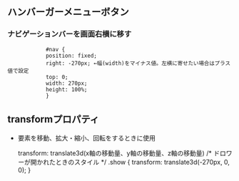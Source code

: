 ## ハンバーガーメニューボタン

### ナビゲーションバーを画面右横に移す

                #nav {
                position: fixed;
                right: -270px; ←幅(width)をマイナス値。左横に寄せたい場合はプラス値で設定
                top: 0;
                width: 270px;
                height: 100%;
                }

## transformプロパティ
- 要素を移動、拡大・縮小、回転をするときに使用

    transform: translate3d(x軸の移動量、y軸の移動量、z軸の移動量)
    /* ドロワーが開かれたときのスタイル */
    .show {
        transform: translate3d(-270px, 0, 0);
    }
